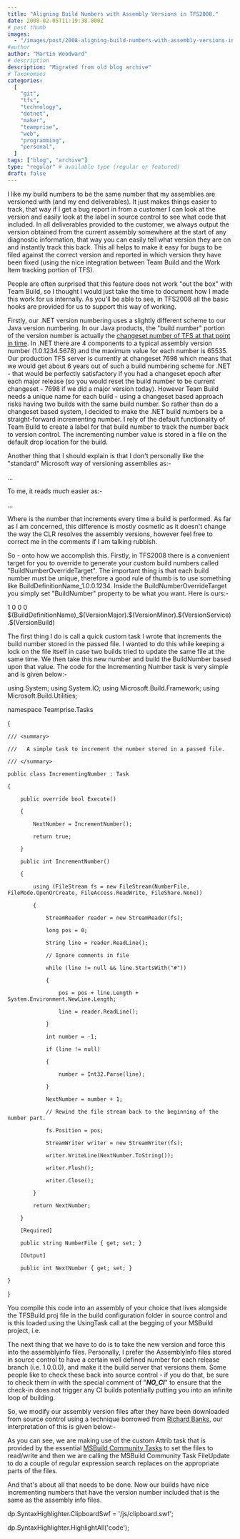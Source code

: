 ```yaml
---
title: "Aligning Build Numbers with Assembly Versions in TFS2008."
date: 2008-02-05T11:19:38.000Z
# post thumb
images:
  - "/images/post/2008-aligning-build-numbers-with-assembly-versions-in-tfs2008.jpg"
#author
author: "Martin Woodward"
# description
description: "Migrated from old blog archive"
# Taxonomies
categories:
  [
    "git",
    "tfs",
    "technology",
    "dotnet",
    "maker",
    "teamprise",
    "web",
    "programming",
    "personal",
  ]
tags: ["blog", "archive"]
type: "regular" # available type (regular or featured)
draft: false
---
```


I like my build numbers to be the same number that my assemblies are versioned with (and my end deliverables). It just makes things easier to track, that way if I get a bug report in from a customer I can look at the version and easily look at the label in source control to see what code that included. In all deliverables provided to the customer, we always output the version obtained from the current assembly somewhere at the start of any diagnostic information, that way you can easily tell what version they are on and instantly track this back. This all helps to make it easy for bugs to be filed against the correct version and reported in which version they have been fixed (using the nice integration between Team Build and the Work Item tracking portion of TFS).

People are often surprised that this feature does not work "out the box" with Team Build, so I thought I would just take the time to document how I made this work for us internally. As you'll be able to see, in TFS2008 all the basic hooks are provided for us to support this way of working.

Firstly, our .NET version numbering uses a slightly different scheme to our Java version numbering. In our Java products, the "build number" portion of the version number is actually the [changeset number of TFS at that point in time](http://www.woodwardweb.com/vsts/000329.html). In .NET there are 4 components to a typical assembly version number (1.0.1234.5678) and the maximum value for each number is 65535. Our production TFS server is currently at changeset 7698 which means that we would get about 6 years out of such a build numbering scheme for .NET - that would be perfectly satisfactory if you had a changeset epoch after each major release (so you would reset the build number to be current changeset - 7698 if we did a major version today). However Team Build needs a unique name for each build - using a changeset based approach risks having two builds with the same build number. So rather than do a changeset based system, I decided to make the .NET build numbers be a straight-forward incrementing number. I rely of the default functionality of Team Build to create a label for that build number to track the number back to version control. The incrementing number value is stored in a file on the default drop location for the build.

Another thing that I should explain is that I don't personally like the "standard" Microsoft way of versioning assemblies as:-

<Major>.<Minor>.<Build>.<Service>

To me, it reads much easier as:-

<Major>.<Minor>.<Service>.<Build>

Where <Build> is the number that increments every time a build is performed. As far as I am concerned, this difference is mostly cosmetic as it doesn't change the way the CLR resolves the assembly versions, however feel free to correct me in the comments if I am talking rubbish.

So - onto how we accomplish this. Firstly, in TFS2008 there is a convenient target for you to override to generate your custom build numbers called "BuildNumberOverrideTarget". The important thing is that each build number must be unique, therefore a good rule of thumb is to use something like BuildDefinitionName_1.0.0.1234. Inside the BuildNumberOverrideTarget you simply set "BuildNumber" property to be what you want. Here is ours:-

<PropertyGroup> 
  <VersionMajor>1</VersionMajor> 
  <VersionMinor>0</VersionMinor> 
  <VersionService>0</VersionService> 
  <VersionBuild>0</VersionBuild> 
</PropertyGroup>
<Target Name="BuildNumberOverrideTarget"> 
  <!-- Create a custom build number, matching the assembly version -->      
  <Message Text="Loading last build number from file "$(DropLocation)\buildnumber.txt"" /> 
  <IncrementingNumber NumberFile="$(DropLocation)\buildnumber.txt"> 
    <Output TaskParameter="NextNumber" PropertyName="VersionBuild" /> 
  </IncrementingNumber> 
  <PropertyGroup> 
    <BuildNumber>$(BuildDefinitionName)_$(VersionMajor).$(VersionMinor).$(VersionService).$(VersionBuild)</BuildNumber> 
  </PropertyGroup> 
  <Message Text="Build number set to "$(BuildNumber)"" />  
</Target>

The first thing I do is call a quick custom task I wrote that increments the build number stored in the passed file. I wanted to do this while keeping a lock on the file itself in case two builds tried to update the same file at the same time. We then take this new number and build the BuildNumber based upon that value. The code for the Incrementing Number task is very simple and is given below:-

using System;
using System.IO;
using Microsoft.Build.Framework;
using Microsoft.Build.Utilities;

namespace Teamprise.Tasks

{

    /// <summary>

    ///   A simple task to increment the number stored in a passed file.

    /// </summary>

    public class IncrementingNumber : Task

    {

        public override bool Execute()

        {

            NextNumber = IncrementNumber();

            return true;

        }

        public int IncrementNumber()

        {

            using (FileStream fs = new FileStream(NumberFile, FileMode.OpenOrCreate, FileAccess.ReadWrite, FileShare.None))

            {

                StreamReader reader = new StreamReader(fs);

                long pos = 0;

                String line = reader.ReadLine();

                // Ignore comments in file

                while (line != null && line.StartsWith("#"))

                {

                    pos = pos + line.Length + System.Environment.NewLine.Length;

                    line = reader.ReadLine();

                }

                int number = -1;

                if (line != null)

                {

                    number = Int32.Parse(line);

                }

                NextNumber = number + 1;

                // Rewind the file stream back to the beginning of the number part.

                fs.Position = pos;

                StreamWriter writer = new StreamWriter(fs);

                writer.WriteLine(NextNumber.ToString());

                writer.Flush();

                writer.Close();

            }

            return NextNumber;

        }

        [Required]

        public string NumberFile { get; set; }

        [Output]

        public int NextNumber { get; set; }

    }

}

You compile this code into an assembly of your choice that lives alongside the TFSBuild.proj file in the build configuration folder in source control and is this loaded using the UsingTask call at the begging of your MSBuild project, i.e.

<UsingTask TaskName="Teamprise.Tasks.IncrementingNumber" 
           AssemblyFile="Teamprise.Tasks.dll" />

The next thing that we have to do is to take the new version and force this into the assemblyinfo files. Personally, I prefer the AssemblyInfo files stored in source control to have a certain well defined number for each release branch (i.e. 1.0.0.0), and make it the build server that versions them. Some people like to check these back into source control - if you do that, be sure to check them in with the special comment of "**_NO_CI_**" to ensure that the check-in does not trigger any CI builds potentially putting you into an infinite loop of building.

So, we modify our assembly version files after they have been downloaded from source control using a technique borrowed from [Richard Banks](http://richardsbraindump.blogspot.com/2007/07/versioning-builds-with-tfs-and-msbuild.html), our interpretation of this is given below:-

<ItemGroup> 
  <AssemblyInfoFiles Include="$(SolutionRoot)\**\assemblyinfo.cs" /> 
</ItemGroup>   
<Target Name="AfterGet"> 
  <!-- Update all the assembly info files with generated version info --> 
  <Message Text="Modifying AssemblyInfo files under "$(SolutionRoot)"." /> 
  <Attrib Files="@(AssemblyInfoFiles)" Normal="true" /> 
  <FileUpdate Files="@(AssemblyInfoFiles)"                                 
              Regex="AssemblyVersion\(".*"\)\]"                 
              ReplacementText="AssemblyVersion("$(VersionMajor).$(VersionMinor).$(VersionService).$(VersionBuild)")]" /> 
  <FileUpdate Files="@(AssemblyInfoFiles)" 
              Regex="AssemblyFileVersion\(".*"\)\]" 
              ReplacementText="AssemblyFileVersion("$(VersionMajor).$(VersionMinor).$(VersionService).$(VersionBuild)")]" /> 
  <Message Text="AssemblyInfo files updated to version "$(VersionMajor).$(VersionMinor).$(VersionService).$(VersionBuild)"" /> 
</Target>

As you can see, we are making use of the custom Attrib task that is provided by the essential [MSBuild Community Tasks](http://msbuildtasks.tigris.org/) to set the files to read/write and then we are calling the MSBuild Community Task FileUpdate to do a couple of regular expression search replaces on the appropriate parts of the files.

And that's about all that needs to be done. Now our builds have nice incrementing numbers that have the version number included that is the same as the assembly info files.

dp.SyntaxHighlighter.ClipboardSwf = '/js/clipboard.swf';

dp.SyntaxHighlighter.HighlightAll('code');
